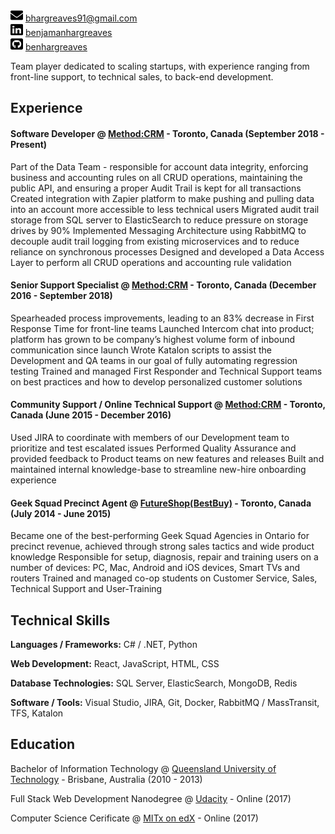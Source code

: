 <img src="images\envelope-solid.svg" width="20" height="20" class="filter-yellow"> [bhargreaves91@gmail.com](mailto:bhargreaves91@gmail.com)  
<img src="images\linkedin-brands.svg" width="20" height="20"> [benjamanhargreaves](https://www.linkedin.com/in/benjamanhargreaves/)  
<img src="images\github-square-brands.svg" width="20" height="20">  [benhargreaves](https://github.com/benhargreaves)  

Team player dedicated to scaling startups, with experience ranging from front-line support, to technical sales, to back-end development.

## Experience

#### Software Developer @ [Method:CRM](https://www.method.me/) - Toronto, Canada (September 2018 - Present)
Part of the Data Team - responsible for account data integrity, enforcing business and accounting rules on all CRUD operations, maintaining the public API, and ensuring a proper Audit Trail is kept for all transactions
Created integration with Zapier platform to make pushing and pulling data into an account more accessible to less technical users
Migrated audit trail storage from SQL server to ElasticSearch to reduce pressure on storage drives by 90%
Implemented Messaging Architecture using RabbitMQ to decouple audit trail logging from existing microservices and to reduce reliance on synchronous processes
Designed and developed a Data Access Layer to perform all CRUD operations and accounting rule validation

#### Senior Support Specialist @ [Method:CRM](https://www.method.me/) - Toronto, Canada (December 2016 - September 2018)
Spearheaded process improvements, leading to an 83% decrease in First Response Time for front-line teams
Launched Intercom chat into product; platform has grown to be company’s highest volume form of inbound communication since launch
Wrote Katalon scripts to assist the Development and QA teams in our goal of fully automating regression testing
Trained and managed First Responder and Technical Support teams on best practices and how to develop personalized customer solutions

#### Community Support / Online Technical Support @ [Method:CRM](https://www.method.me/) - Toronto, Canada (June 2015 - December 2016)
Used JIRA to coordinate with members of our Development team to prioritize and test escalated issues
Performed Quality Assurance and provided feedback to Product teams on new features and releases
Built and maintained internal knowledge-base to streamline new-hire onboarding experience

#### Geek Squad Precinct Agent @ [FutureShop(BestBuy)](http://futureshop.ca/) - Toronto, Canada (July 2014 - June 2015)
Became one of the best-performing Geek Squad Agencies in Ontario for precinct revenue, achieved through strong sales tactics and wide product knowledge
Responsible for setup, diagnosis, repair and training users on a number of devices: PC, Mac, Android and iOS devices, Smart TVs and routers
Trained and managed co-op students on Customer Service, Sales, Technical Support and User-Training

## Technical Skills
**Languages / Frameworks:**
C# / .NET, Python

**Web Development:**
React, JavaScript, HTML, CSS

**Database Technologies:**
SQL Server, ElasticSearch, MongoDB, Redis

**Software / Tools:**
Visual Studio, JIRA, Git, Docker, RabbitMQ / MassTransit, TFS, Katalon

## Education
Bachelor of Information Technology @ [Queensland University of Technology](https://www.qut.edu.au/) - Brisbane, Australia (2010 - 2013)

Full Stack Web Development Nanodegree @ [Udacity](https://confirm.udacity.com/QFHFNKKV) - 
Online (2017)

Computer Science Cerificate @ [MITx on edX](https://courses.edx.org/certificates/a8fa66e1550b4ec6acc896fe5bc4b94e) - Online (2017)